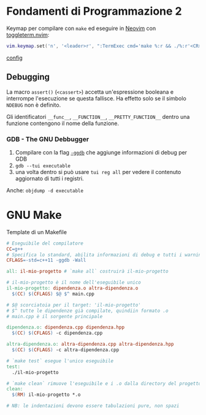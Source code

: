 # Fondamenti di Programmazione 2



Keymap per compilare con `make` ed eseguire in [Neovim](https://github.com/neovim/neovim) con [toggleterm.nvim](https://github.com/akinsho/toggleterm.nvim):

```lua
vim.keymap.set('n', '<leader>r', ":TermExec cmd='make %:r && ./%:r'<CR>")
```

[config](https://github.com/ormai/dotfiles/blob/main/.config/nvim/after/ftplugin/cpp.lua)

## Debugging

La macro `assert()` (`<cassert>`) accetta un'espressione booleana e interrompe l'esecuzione se questa fallisce. Ha effetto solo se il simbolo `NDEBUG` non è definito.

Gli identificatori `__func__`, `__FUNCTION__`, `__PRETTY_FUNCTION__` dentro una funzione contengono il nome della funzione.

### GDB - The GNU Debbugger

1. Compilare con la flag [`-ggdb`](https://gcc.gnu.org/onlinedocs/gcc-13.2.0/gcc/Debugging-Options.html#index-ggdb) che aggiunge informazioni di debug per GDB
2. `gdb --tui executable`
3. una volta dentro si può usare `tui reg all` per vedere il contenuto aggiornato di tutti i registri.

Anche: `objdump -d executable`

# GNU Make

Template di un Makefile

```Makefile
# Eseguibile del compilatore
CC=g++
# Specifica lo standard, abilita informazioni di debug e tutti i warning
CFLAGS=-std=c++11 -ggdb -Wall

all: il-mio-progetto # `make all` costruirà il-mio-progetto

# il-mio-progetto è il nome dell'eseguibile unico
il-mio-progetto: dipendenza.o altra-dipendenza.o
  $(CC) $(CFLAGS) $@ $^ main.cpp

# $@ scorciatoia per il target: 'il-mio-progetto'
# $^ tutte le dipendenze già compilate, quindiin formato .o
# main.cpp è il sorgente principale

dipendenza.o: dipendenza.cpp dipendenza.hpp
  $(CC) $(CFLAGS) -c dipendenza.cpp

altra-dipendenza.o: altra-dipendenza.cpp altra-dipendenza.hpp
  $(CC) $(CFLAGS) -c altra-dipendenza.cpp

# `make test` esegue l'unico eseguibile
test:
  ./il-mio-progetto

# `make clean` rimuove l'eseguibile e i .o dalla directory del progetto
clean:
  $(RM) il-mio-progetto *.o

# NB: le indentazioni devono essere tabulazioni pure, non spazi
```
